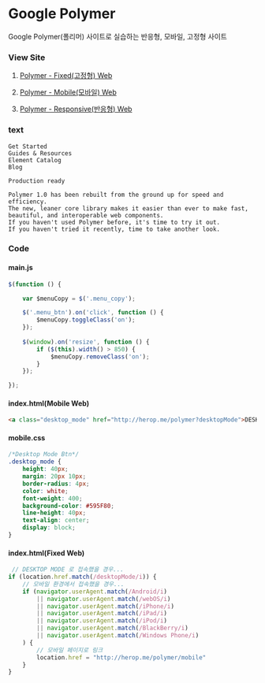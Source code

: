 # Google Polymer

Google Polymer(폴리머) 사이트로 실습하는 반응형, 모바일, 고정형 사이트

### View Site

1. [Polymer - Fixed(고정형) Web](http://www.herop.me/polymer/)

1. [Polymer - Mobile(모바일) Web](http://www.herop.me/polymer/mobile)

1. [Polymer - Responsive(반응형) Web](http://www.herop.me/polymer/responsive)

### text

```text
Get Started
Guides & Resources
Element Catalog
Blog

Production ready

Polymer 1.0 has been rebuilt from the ground up for speed and efficiency.
The new, leaner core library makes it easier than ever to make fast, beautiful, and interoperable web components.
If you haven't used Polymer before, it's time to try it out.
If you haven't tried it recently, time to take another look.
```

### Code

#### main.js

```js
$(function () {

    var $menuCopy = $('.menu_copy');

    $('.menu_btn').on('click', function () {
        $menuCopy.toggleClass('on');
    });
    
    $(window).on('resize', function () {
        if ($(this).width() > 850) {
            $menuCopy.removeClass('on');
        }
    });

});
```

#### index.html(Mobile Web)

```html
<a class="desktop_mode" href="http://herop.me/polymer?desktopMode">DESKTOP MODE</a>
```

#### mobile.css

```css
/*Desktop Mode Btn*/
.desktop_mode {
    height: 40px;
    margin: 20px 10px;
    border-radius: 4px;
    color: white;
    font-weight: 400;
    background-color: #595F80;
    line-height: 40px;
    text-align: center;
    display: block;
}
```

#### index.html(Fixed Web)

```js
 // DESKTOP MODE 로 접속했을 경우...
if (location.href.match(/desktopMode/i)) {
    // 모바일 환경에서 접속했을 경우...
    if (navigator.userAgent.match(/Android/i)
        || navigator.userAgent.match(/webOS/i)
        || navigator.userAgent.match(/iPhone/i)
        || navigator.userAgent.match(/iPad/i)
        || navigator.userAgent.match(/iPod/i)
        || navigator.userAgent.match(/BlackBerry/i)
        || navigator.userAgent.match(/Windows Phone/i)
    ) {
        // 모바일 페이지로 링크
        location.href = "http://herop.me/polymer/mobile"
    }
}
```
